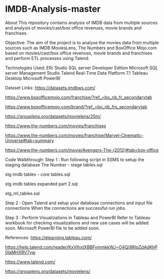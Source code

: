 # IMDB-Analysis-master
About This repository contains analysis of IMDB data from multiple sources and analysis of movies/cast/box office revenues, movie brands and franchises.

Objective:
The aim of the project is to analyse the movies data from multiple sources such as IMDB MoviesLens, The Numbers and BoxOffice Mojo.com based on movies/cast/box office revenues, movie brands and franchises and perform ETL processes using Talend.

Technologies Used:
ER/ Studio SQL server Developer Edition Microsoft SQL server Management Studio Talend Real-Time Data Platform 7.1 Tableau Desktop Microsoft PowerBI

Dataset Links:
https://datasets.imdbws.com/

https://www.boxofficemojo.com/franchise/?ref_=bo_nb_fr_secondarytab

https://www.boxofficemojo.com/brand/?ref_=bo_nb_frs_secondarytab

https://grouplens.org/datasets/movielens/25m/

https://www.the-numbers.com/movies/franchises

https://www.the-numbers.com/movies/franchise/Marvel-Cinematic-Universe#tab=summary

https://www.the-numbers.com/movie/Avengers-The-(2012)#tab=box-office

Code Walkthrough:
Step 1 : Run following script in SSMS to setup the staging database The Number - stage tables.sql

stg imdb tables - core tables.sql

stg imdb tables expanded part 2.sql

stg_ml_tables.sql

Step 2 : Open Talend and setup your database connections and input file connections When the connections are successful run jobs.

Step 3 : Perform Visualizations in Tableau and PowerBI Refer to Tableau workbook for checking visualizations and new use cases will be added soon. Microsoft PowerBI file to be added soon.


References:
https://elearning.tableau.com/

https://help.talend.com/reader/KxVIhxtXBBFymmkkWJ~O4Q/8RlpZdAdKhP0IaMHXRV7yw

https://www.talend.com/

https://grouplens.org/datasets/movielens/
